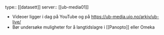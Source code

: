 type:: [[datasett]]
server:: [[ub-media01]]

- Videoer ligger i dag på YouTube og på https://ub-media.uio.no/arkiv/ub-live/
- Bør undersøke muligheter for å langtidslagre i [[Panopto]] eller Omeka